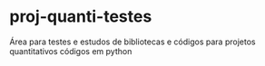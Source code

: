 # proj-quanti-testes
Área para testes e estudos de bibliotecas e códigos para projetos quantitativos
códigos em python